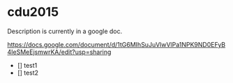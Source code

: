 # cdu2015
Description is currently in a google doc. 

https://docs.google.com/document/d/1tG6MIhSuJuVlwVlPa1NPK9ND0EFyB4IeSMeEjsmwrKA/edit?usp=sharing

- [] test1
- [] test2
